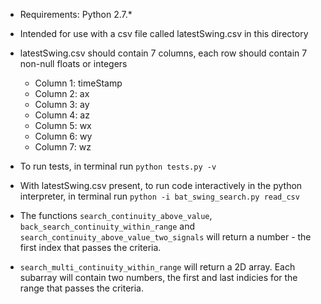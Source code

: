 - Requirements: Python 2.7.*
- Intended for use with a csv file called latestSwing.csv in this directory
- latestSwing.csv should contain 7 columns, each row should contain 7 non-null floats or integers
    - Column 1: timeStamp
    - Column 2: ax
    - Column 3: ay
    - Column 4: az
    - Column 5: wx
    - Column 6: wy
    - Column 7: wz

- To run tests, in terminal run `python tests.py -v`
- With latestSwing.csv present, to run code interactively in the python interpreter, in terminal run `python -i bat_swing_search.py read_csv`
- The functions `search_continuity_above_value`, `back_search_continuity_within_range` and `search_continuity_above_value_two_signals` will return a number - the first index that passes the criteria.
- `search_multi_continuity_within_range` will return a 2D array. Each subarray will contain two numbers, the first and last indicies for the range that passes the criteria.

